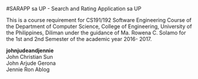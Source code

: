 #SARAPP sa UP - Search and Rating Application sa UP

This is a course requirement for CS191/192 Software Engineering Course of the Department of
Computer Science, College of Engineering, University of the Philippines, Diliman under the
guidance of Ma. Rowena C. Solamo for the 1st and 2nd Semester of the academic year 2016-
2017.

<b>johnjudeandjennie</b><br>
John Christian Sun <br>
John Arjude Gerona <br>
Jennie Ron Ablog <br>
